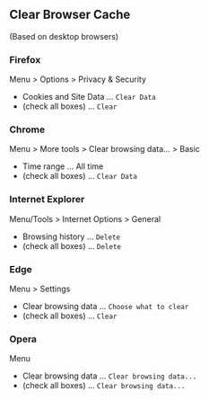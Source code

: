 Clear Browser Cache
---
(Based on desktop browsers)

### Firefox
Menu > Options > Privacy & Security
- Cookies and Site Data ... ` Clear Data `
- (check all boxes) ... `Clear`

### Chrome
Menu > More tools > Clear browsing data... > Basic
- Time range ... All time
-	(check all boxes) ... `Clear Data`

### Internet Explorer
Menu/Tools > Internet Options > General
-	Browsing history ... `Delete`
-	(check all boxes) ... `Delete`

### Edge
Menu > Settings
-	Clear browsing data ... `Choose what to clear`
-	(check all boxes) ... `Clear`
	
### Opera
Menu
-	Clear browsing data ... `Clear browsing data...`
-	(check all boxes) ... `Clear browsing data...`

